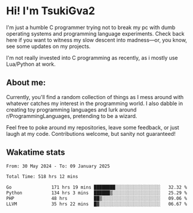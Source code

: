 # Hi! I'm TsukiGva2

I'm just a humble C programmer trying not to break my pc with dumb operating systems and programming language experiments. Check back here if you want to witness my slow descent into madness—or, you know, see some updates on my projects.

I'm not really invested into C programming as recently, as i mostly use Lua/Python at work.

## About me:

Currently, you'll find a random collection of things as I mess around with whatever catches my interest in the programming world. I also dabble in creating toy programming languages and lurk around r/ProgrammingLanguages, pretending to be a wizard.

Feel free to poke around my repositories, leave some feedback, or just laugh at my code. Contributions welcome, but sanity not guaranteed!

## Wakatime stats
<!--START_SECTION:waka-->

```txt
From: 30 May 2024 - To: 09 January 2025

Total Time: 518 hrs 12 mins

Go               171 hrs 19 mins ████████░░░░░░░░░░░░░░░░░   32.32 %
Python           134 hrs 3 mins  ██████▒░░░░░░░░░░░░░░░░░░   25.29 %
PHP              48 hrs          ██▒░░░░░░░░░░░░░░░░░░░░░░   09.06 %
LLVM             35 hrs 22 mins  █▓░░░░░░░░░░░░░░░░░░░░░░░   06.67 %
```

<!--END_SECTION:waka-->

